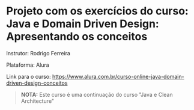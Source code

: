 # Projeto com os exercícios do curso: Java e Domain Driven Design: Apresentando os conceitos

Instrutor: Rodrigo Ferreira

Plataforma: Alura

Link para o curso: https://www.alura.com.br/curso-online-java-domain-driven-design-conceitos

> **NOTA:** Este curso é uma continuação do curso "Java e Clean Architecture"
